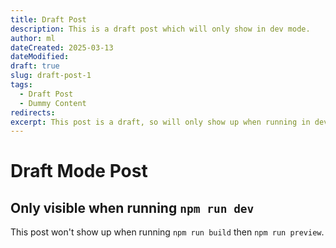 ```yaml
---
title: Draft Post
description: This is a draft post which will only show in dev mode.
author: ml
dateCreated: 2025-03-13
dateModified:
draft: true
slug: draft-post-1
tags:
  - Draft Post
  - Dummy Content
redirects:
excerpt: This post is a draft, so will only show up when running in dev mode. It's been left here as an example.
---
```


# Draft Mode Post

## Only visible when running `npm run dev`

This post won't show up when running `npm run build` then `npm run preview`.
